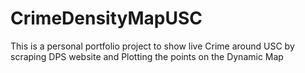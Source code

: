 # CrimeDensityMapUSC
This is a personal portfolio project to show live Crime around USC by scraping DPS website and Plotting the points on the Dynamic Map
